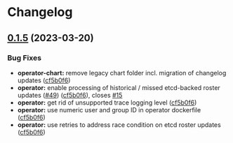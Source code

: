 # Changelog

## [0.1.5](https://github.com/carbynestack/klyshko/compare/operator-chart-v0.1.4...operator-chart-v0.1.5) (2023-03-20)


### Bug Fixes

* **operator-chart:** remove legacy chart folder incl. migration of changelog updates ([cf5b0f6](https://github.com/carbynestack/klyshko/commit/cf5b0f67e6a3e5ca2a6525e4b65b511a976d8419))
* **operator:** enable processing of historical / missed etcd-backed roster updates ([#49](https://github.com/carbynestack/klyshko/issues/49)) ([cf5b0f6](https://github.com/carbynestack/klyshko/commit/cf5b0f67e6a3e5ca2a6525e4b65b511a976d8419)), closes [#15](https://github.com/carbynestack/klyshko/issues/15)
* **operator:** get rid of unsupported trace logging level ([cf5b0f6](https://github.com/carbynestack/klyshko/commit/cf5b0f67e6a3e5ca2a6525e4b65b511a976d8419))
* **operator:** use numeric user and group ID in operator dockerfile ([cf5b0f6](https://github.com/carbynestack/klyshko/commit/cf5b0f67e6a3e5ca2a6525e4b65b511a976d8419))
* **operator:** use retries to address race condition on etcd roster updates ([cf5b0f6](https://github.com/carbynestack/klyshko/commit/cf5b0f67e6a3e5ca2a6525e4b65b511a976d8419))
